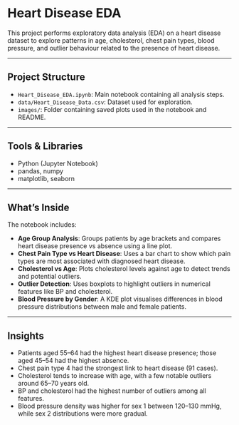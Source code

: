 # Heart Disease EDA

This project performs exploratory data analysis (EDA) on a heart disease dataset to explore patterns in age, cholesterol, chest pain types, blood pressure, and outlier behaviour related to the presence of heart disease.

---

## Project Structure

- `Heart_Disease_EDA.ipynb`: Main notebook containing all analysis steps.
- `data/Heart_Disease_Data.csv`: Dataset used for exploration.
- `images/`: Folder containing saved plots used in the notebook and README.

---

## Tools & Libraries

- Python (Jupyter Notebook)
- pandas, numpy
- matplotlib, seaborn

---

## What’s Inside

The notebook includes:

- **Age Group Analysis**: Groups patients by age brackets and compares heart disease presence vs absence using a line plot.
- **Chest Pain Type vs Heart Disease**: Uses a bar chart to show which pain types are most associated with diagnosed heart disease.
- **Cholesterol vs Age**: Plots cholesterol levels against age to detect trends and potential outliers.
- **Outlier Detection**: Uses boxplots to highlight outliers in numerical features like BP and cholesterol.
- **Blood Pressure by Gender**: A KDE plot visualises differences in blood pressure distributions between male and female patients.

---

## Insights

- Patients aged 55–64 had the highest heart disease presence; those aged 45–54 had the highest absence.
- Chest pain type 4 had the strongest link to heart disease (91 cases).
- Cholesterol tends to increase with age, with a few notable outliers around 65–70 years old.
- BP and cholesterol had the highest number of outliers among all features.
- Blood pressure density was higher for sex 1 between 120–130 mmHg, while sex 2 distributions were more gradual.
